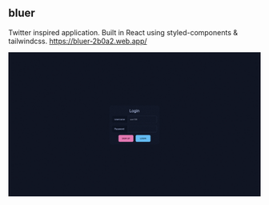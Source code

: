 ## **bluer**
Twitter inspired application. Built in React using styled-components & tailwindcss.
https://bluer-2b0a2.web.app/

![](demo.gif)
